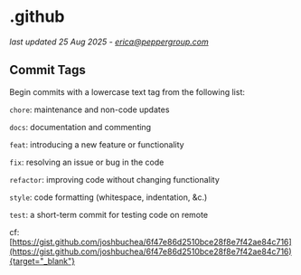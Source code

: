 # .github
*last updated 25 Aug 2025 - erica@peppergroup.com* 

## Commit Tags
Begin commits with a lowercase text tag from the following list: 

`chore`: maintenance and non-code updates 

`docs`: documentation and commenting 

`feat`: introducing a new feature or functionality 

`fix`: resolving an issue or bug in the code

`refactor`: improving code without changing functionality 

`style`: code formatting (whitespace, indentation, &c.) 

`test`: a short-term commit for testing code on remote 

cf: [https://gist.github.com/joshbuchea/6f47e86d2510bce28f8e7f42ae84c716](https://gist.github.com/joshbuchea/6f47e86d2510bce28f8e7f42ae84c716){target="_blank"}
